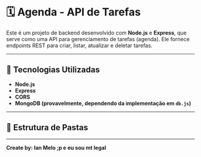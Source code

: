 # 🗓️ Agenda - API de Tarefas

Este é um projeto de backend desenvolvido com **Node.js** e **Express**, que serve como uma API para gerenciamento de tarefas (agenda). Ele fornece endpoints REST para criar, listar, atualizar e deletar tarefas.

---

## 🚀 Tecnologias Utilizadas

- **Node.js**
- **Express**
- **CORS**
- **MongoDB (provavelmente, dependendo da implementação em `db.js`)**

---

## 📁 Estrutura de Pastas

---

**Create by: Ian Melo ;p e eu sou mt legal**

